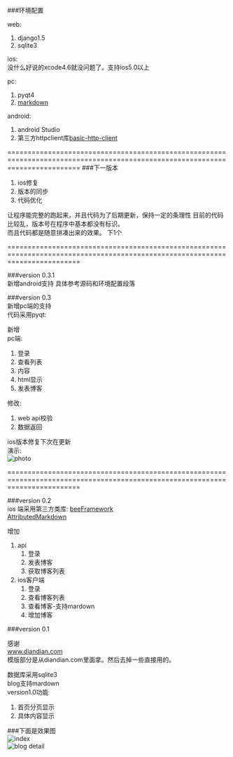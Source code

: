 ###环境配置

web:
  1. django1.5
  2. sqlite3

ios:  
    没什么好说的xcode4.6就没问题了。支持ios5.0以上
    
pc: 
  1. pyqt4
  2. [markdown]('https://github.com/waylan/Python-Markdown')

android:  
  1. android Studio  
  2. 第三方httpclient库[basic-http-client]('http://code.google.com/p/basic-http-client/')  
  

==============================================================================================================================
###下一版本  
  1. ios修复
  2. 版本的同步
  3. 代码优化
  
让程序能完整的跑起来，并且代码为了后期更新，保持一定的条理性
目前的代码比较乱，版本号在程序中基本都没有标识。  
而且代码都是随意拼凑出来的效果。  下1个 


==============================================================================================================================


###version 0.3.1  
新增android支持 具体参考源码和环境配置段落  


###version 0.3   
新增pc端的支持  
代码采用pyqt:   

新增  
pc端:  
  1. 登录   
  2. 查看列表  
  3. 内容   
  4. html显示   
  5. 发表博客    

修改:
  1. web api校验
  2. 数据返回

ios版本修复下次在更新  
演示:  
![photo](http://img3.douban.com/view/photo/photo/public/p1996889954.jpg "demophoto")


==============================================================================================================================


###version 0.2  
ios 端采用第三方类库: 
    [beeFramework]('https://github.com/gavinkwoe/BeeFramework')  
    [AttributedMarkdown]('https://github.com/dreamwieber/AttributedMarkdown')  
    
增加  

1. api       
    1. 登录   
    2. 发表博客   
    3. 获取博客列表   
2. ios客户端     
   1. 登录   
   2. 查看博客列表   
   3. 查看博客-支持mardown   
   4. 增加博客   

###version 0.1  


感谢  
www.diandian.com  
模版部分是从diandian.com里面拿。然后去掉一些直接用的。 

数据库采用sqlite3  
blog支持mardown  
version1.0功能  

  1. 首页分页显示  
  2. 具体内容显示  

###下面是效果图  
![index](http://img3.douban.com/view/photo/photo/public/p1991639277.jpg "index")  
![blog detail](http://img3.douban.com/view/photo/photo/public/p1991639404.jpg "blog detail")

